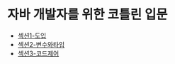 # 자바 개발자를 위한 코틀린 입문

* [섹션1-도입](./섹션별readme모음/섹션1-도입.md)
* [섹션2-변수와타입](./섹션별readme모음/섹션2-변수와타입.md)
* [섹션3-코드제어](./섹션별readme모음/섹션3-코드제어.md)

